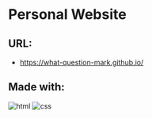 # Personal Website

## URL:

- https://what-question-mark.github.io/

## Made with:

![html](https://img.shields.io/badge/HTML-E34F26?logo=html5&logoColor=fff&style=for-the-badge)
![css](https://img.shields.io/badge/CSS-264DE4?logo=css3&logoColor=fff&style=for-the-badge)

